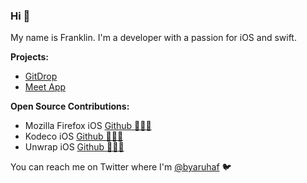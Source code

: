 ### Hi 👋

My name is Franklin. I'm a developer with a passion for iOS and swift.


**Projects:**

<!-- -> GitMark [Github 🧑🏽‍💻](https://github.com/byaruhaf/GitDrop)  [AppStore 📱](https://apps.apple.com/us/app/GitMark/id1405459188) -->
- [GitDrop](https://github.com/byaruhaf/GitDrop)
- [Meet App](https://meetdatesapp.com)

**Open Source Contributions:**

- Mozilla Firefox iOS [Github 🧑🏽‍💻](https://github.com/mozilla-mobile/firefox-ios/commits?author=byaruhaf)
- Kodeco iOS [Github 🧑🏽‍💻](https://github.com/razeware/emitron-iOS/commits?author=byaruhaf)
- Unwrap iOS [Github 🧑🏽‍💻](https://github.com/twostraws/Unwrap/commits?author=byaruhaf)


You can reach me on Twitter where I'm [@byaruhaf](https://twitter.com/byaruhaf) 🐦
